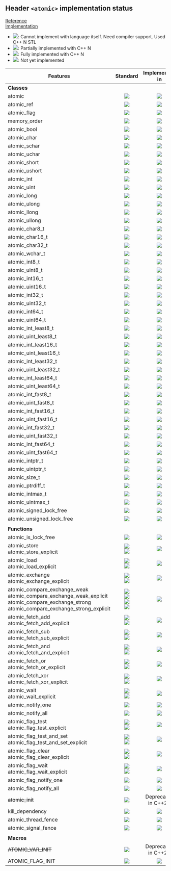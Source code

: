 ## Header `<atomic>` implementation status

[Reference](https://en.cppreference.com/w/cpp/header/atomic)  
[Implementation](../include/lsd/atomic.h)

* ![](https://img.shields.io/badge/C%2B%2B-N-red): Cannot implement with language itself. Need compiler support. Used C++ N STL
* ![](https://img.shields.io/badge/C%2B%2B-N-blue): Partially implemented with C++ N
* ![](https://img.shields.io/badge/C%2B%2B-N-green): Fully implemented with C++ N
* ![][notyet]: Not yet implemented

| Features                                     | Standard             | Implemented in                    |
|----------------------------------------------|:--------------------:|:---------------------------------:|
| **Classes**                                  |                      |                                   |
| atomic                                       | ![][cpp11]           | ![][notyet]                       |
| atomic_ref                                   | ![][cpp20]           | ![][notyet]                       |
| atomic_flag                                  | ![][cpp11]           | ![][notyet]                       |
| memory_order                                 | ![][cpp11]           | ![][notyet]                       |
| atomic_bool                                  | ![][cpp11]           | ![][notyet]                       |
| atomic_char                                  | ![][cpp11]           | ![][notyet]                       |
| atomic_schar                                 | ![][cpp11]           | ![][notyet]                       |
| atomic_uchar                                 | ![][cpp11]           | ![][notyet]                       |
| atomic_short                                 | ![][cpp11]           | ![][notyet]                       |
| atomic_ushort                                | ![][cpp11]           | ![][notyet]                       |
| atomic_int                                   | ![][cpp11]           | ![][notyet]                       |
| atomic_uint                                  | ![][cpp11]           | ![][notyet]                       |
| atomic_long                                  | ![][cpp11]           | ![][notyet]                       |
| atomic_ulong                                 | ![][cpp11]           | ![][notyet]                       |
| atomic_llong                                 | ![][cpp11]           | ![][notyet]                       |
| atomic_ullong                                | ![][cpp11]           | ![][notyet]                       |
| atomic_char8_t                               | ![][cpp20]           | ![][notyet]                       |
| atomic_char16_t                              | ![][cpp11]           | ![][notyet]                       |
| atomic_char32_t                              | ![][cpp11]           | ![][notyet]                       |
| atomic_wchar_t                               | ![][cpp11]           | ![][notyet]                       |
| atomic_int8_t                                | ![][cpp11]           | ![][notyet]                       |
| atomic_uint8_t                               | ![][cpp11]           | ![][notyet]                       |
| atomic_int16_t                               | ![][cpp11]           | ![][notyet]                       |
| atomic_uint16_t                              | ![][cpp11]           | ![][notyet]                       |
| atomic_int32_t                               | ![][cpp11]           | ![][notyet]                       |
| atomic_uint32_t                              | ![][cpp11]           | ![][notyet]                       |
| atomic_int64_t                               | ![][cpp11]           | ![][notyet]                       |
| atomic_uint64_t                              | ![][cpp11]           | ![][notyet]                       |
| atomic_int_least8_t                          | ![][cpp11]           | ![][notyet]                       |
| atomic_uint_least8_t                         | ![][cpp11]           | ![][notyet]                       |
| atomic_int_least16_t                         | ![][cpp11]           | ![][notyet]                       |
| atomic_uint_least16_t                        | ![][cpp11]           | ![][notyet]                       |
| atomic_int_least32_t                         | ![][cpp11]           | ![][notyet]                       |
| atomic_uint_least32_t                        | ![][cpp11]           | ![][notyet]                       |
| atomic_int_least64_t                         | ![][cpp11]           | ![][notyet]                       |
| atomic_uint_least64_t                        | ![][cpp11]           | ![][notyet]                       |
| atomic_int_fast8_t                           | ![][cpp11]           | ![][notyet]                       |
| atomic_uint_fast8_t                          | ![][cpp11]           | ![][notyet]                       |
| atomic_int_fast16_t                          | ![][cpp11]           | ![][notyet]                       |
| atomic_uint_fast16_t                         | ![][cpp11]           | ![][notyet]                       |
| atomic_int_fast32_t                          | ![][cpp11]           | ![][notyet]                       |
| atomic_uint_fast32_t                         | ![][cpp11]           | ![][notyet]                       |
| atomic_int_fast64_t                          | ![][cpp11]           | ![][notyet]                       |
| atomic_uint_fast64_t                         | ![][cpp11]           | ![][notyet]                       |
| atomic_intptr_t                              | ![][cpp11]           | ![][notyet]                       |
| atomic_uintptr_t                             | ![][cpp11]           | ![][notyet]                       |
| atomic_size_t                                | ![][cpp11]           | ![][notyet]                       |
| atomic_ptrdiff_t                             | ![][cpp11]           | ![][notyet]                       |
| atomic_intmax_t                              | ![][cpp11]           | ![][notyet]                       |
| atomic_uintmax_t                             | ![][cpp11]           | ![][notyet]                       |
| atomic_signed_lock_free                      | ![][cpp20]           | ![][notyet]                       |
| atomic_unsigned_lock_free                    | ![][cpp20]           | ![][notyet]                       |
|                                              |                      |                                   |
| **Functions**                                |                      |                                   |
| atomic_is_lock_free                          | ![][cpp11]           | ![][notyet]                       |
| atomic_store <br/>atomic_store_explicit      | ![][cpp11] <br/>![][cpp11] | ![][notyet]                       |
| atomic_load <br/>atomic_load_explicit        | ![][cpp11] <br/>![][cpp11] | ![][notyet]                       |
| atomic_exchange <br/>atomic_exchange_explicit | ![][cpp11] <br/>![][cpp11] | ![][notyet]                       |
| atomic_compare_exchange_weak <br/>atomic_compare_exchange_weak_explicit <br/>atomic_compare_exchange_strong <br/>atomic_compare_exchange_strong_explicit | ![][cpp11] <br/>![][cpp11] <br/>![][cpp11] <br/>![][cpp11] | ![][notyet]                       |
| atomic_fetch_add <br/>atomic_fetch_add_explicit | ![][cpp11] <br/>![][cpp11] | ![][notyet]                       |
| atomic_fetch_sub <br/>atomic_fetch_sub_explicit | ![][cpp11] <br/>![][cpp11] | ![][notyet]                       |
| atomic_fetch_and <br/>atomic_fetch_and_explicit | ![][cpp11] <br/>![][cpp11] | ![][notyet]                       |
| atomic_fetch_or <br/>atomic_fetch_or_explicit | ![][cpp11] <br/>![][cpp11] | ![][notyet]                       |
| atomic_fetch_xor <br/>atomic_fetch_xor_explicit | ![][cpp11] <br/>![][cpp11] | ![][notyet]                       |
| atomic_wait <br/>atomic_wait_explicit        | ![][cpp20] <br/>![][cpp20] | ![][notyet]                       |
| atomic_notify_one                            | ![][cpp20]           | ![][notyet]                       |
| atomic_notify_all                            | ![][cpp20]           | ![][notyet]                       |
| atomic_flag_test <br/>atomic_flag_test_explicit | ![][cpp20] <br/>![][cpp20] | ![][notyet]                       |
| atomic_flag_test_and_set <br/>atomic_flag_test_and_set_explicit | ![][cpp11] <br/>![][cpp11] | ![][notyet]                       |
| atomic_flag_clear <br/>atomic_flag_clear_explicit | ![][cpp11] <br/>![][cpp11] | ![][notyet]                       |
| atomic_flag_wait <br/>atomic_flag_wait_explicit | ![][cpp20] <br/>![][cpp20] | ![][notyet]                       |
| atomic_flag_notify_one                       | ![][cpp20]           | ![][notyet]                       |
| atomic_flag_notify_all                       | ![][cpp20]           | ![][notyet]                       |
| ~~atomic_init~~                              | ![][cpp11]           | Deprecated in C++20               |
| kill_dependency                              | ![][cpp11]           | ![][notyet]                       |
| atomic_thread_fence                          | ![][cpp11]           | ![][notyet]                       |
| atomic_signal_fence                          | ![][cpp11]           | ![][notyet]                       |
|                                              |                      |                                   |
| **Macros**                                   |                      |                                   |
| ~~ATOMIC_VAR_INIT~~                          | ![][cpp11]           | Deprecated in C++20               |
| ATOMIC_FLAG_INIT                             | ![][cpp11]           | ![][notyet]                       |


<!--
	C++11: 53	| 0
	C++20: 8	| 0

	Total: 61	| 0-->

[notyet]: https://img.shields.io/badge/Not_yet-orange
[removed]: https://img.shields.io/badge/Removed-red
[legacy]: https://img.shields.io/badge/legacy-grey

[cppno11]: https://img.shields.io/badge/C%2B%2B-11-red
[cppno14]: https://img.shields.io/badge/C%2B%2B-14-red
[cppno17]: https://img.shields.io/badge/C%2B%2B-17-red
[cppno20]: https://img.shields.io/badge/C%2B%2B-20-red
[cppno23]: https://img.shields.io/badge/C%2B%2B-23-red

[cpppt11]: https://img.shields.io/badge/C%2B%2B-11-blue
[cpppt14]: https://img.shields.io/badge/C%2B%2B-14-blue
[cpppt17]: https://img.shields.io/badge/C%2B%2B-17-blue
[cpppt20]: https://img.shields.io/badge/C%2B%2B-20-blue
[cpppt23]: https://img.shields.io/badge/C%2B%2B-23-blue

[cpp11]: https://img.shields.io/badge/C%2B%2B-11-green
[cpp14]: https://img.shields.io/badge/C%2B%2B-14-green
[cpp17]: https://img.shields.io/badge/C%2B%2B-17-green
[cpp20]: https://img.shields.io/badge/C%2B%2B-20-green
[cpp23]: https://img.shields.io/badge/C%2B%2B-23-green
